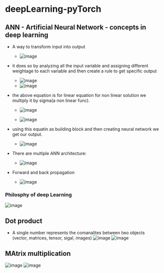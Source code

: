 # deepLearning-pyTorch

## ANN - Artificial Neural Network - concepts in deep learning

* A way to transform input into output
  * ![image](https://github.com/nsaqui4c/deepLearning-pyTorch/assets/45531263/e3397885-aa61-4961-b4ea-9e6956261459)

* it does so by analyzing all the input variable and assigning different weightage to each variable and then create a rule to get specific output
  * ![image](https://github.com/nsaqui4c/deepLearning-pyTorch/assets/45531263/866d4944-2ab3-4631-9fbe-7410d208886f)
  * ![image](https://github.com/nsaqui4c/deepLearning-pyTorch/assets/45531263/b254bf49-612d-420c-8eee-425887952c0f)

* the above equation is for linear equation for non linear solution we multiply it by sigma(a non linear func).
  * ![image](https://github.com/nsaqui4c/deepLearning-pyTorch/assets/45531263/3708638b-82fb-4227-b93b-39b5a212686c)

  * ![image](https://github.com/nsaqui4c/deepLearning-pyTorch/assets/45531263/f72579a5-2360-4941-8158-6815787492ea)

* using this equatin as building block and then creating neural network we get our output.
  * ![image](https://github.com/nsaqui4c/deepLearning-pyTorch/assets/45531263/591f605d-fe7d-49ad-9711-fa88fe0c11ed)

* There are multiple ANN architecture:
  *  ![image](https://github.com/nsaqui4c/deepLearning-pyTorch/assets/45531263/60c37ed6-3d38-47ed-a140-32903c4ba42e)
 
* Forward and back propagation
  * ![image](https://github.com/nsaqui4c/deepLearning-pyTorch/assets/45531263/f5b3ea80-286c-4569-abf4-ea4378454ef8)


 
### Philosphy of deep Learning
![image](https://github.com/nsaqui4c/deepLearning-pyTorch/assets/45531263/63b0e896-13fb-466f-80f9-9fa779edcb85)



## Dot product
* A single number represents the comanalites between two objects (vector, matrices, tensor, sigal, images)
![image](https://github.com/nsaqui4c/deepLearning-pyTorch/assets/45531263/55548268-33e7-41e9-8289-d5af9945dcc9)
![image](https://github.com/nsaqui4c/deepLearning-pyTorch/assets/45531263/91a601f3-6b2e-4829-86ed-6e11ec6783a2)

## MAtrix multiplication
![image](https://github.com/nsaqui4c/deepLearning-pyTorch/assets/45531263/f20a4468-e445-413e-9f81-42d3e039bd28)
![image](https://github.com/nsaqui4c/deepLearning-pyTorch/assets/45531263/6d662023-42da-4148-8833-c12ea36a611b)


